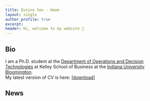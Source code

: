 ```yaml
---
title: Eunjoo Seo - Home
layout: single
author_profile: true
excerpt:  
header: Hi, welcome to my website 🤗
---
```

## Bio 
I am a Ph.D. student at the [Department of Operations and Decision Technologies](https://kelley.iu.edu/faculty-research/departments/operations-decision-technologies/index.html) at Kelley School of Business at the [Indiana University Bloomington](https://bloomington.iu.edu/index.html).
<br>
My latest version of CV is here: [[download]](/assets/cv/cv-seo-2023.pdf)

## News


